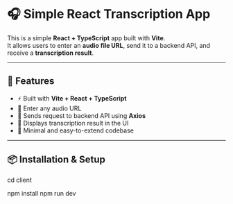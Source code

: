 # 🎧 Simple React Transcription App

This is a simple **React + TypeScript** app built with **Vite**.  
It allows users to enter an **audio file URL**, send it to a backend API, and receive a **transcription result**.

---

## 🚀 Features

- ⚡ Built with **Vite + React + TypeScript**
- 📝 Enter any audio URL
- 🔗 Sends request to backend API using **Axios**
- 📜 Displays transcription result in the UI
- 🎨 Minimal and easy-to-extend codebase

---

## 📦 Installation & Setup

cd client

npm install
npm run dev
